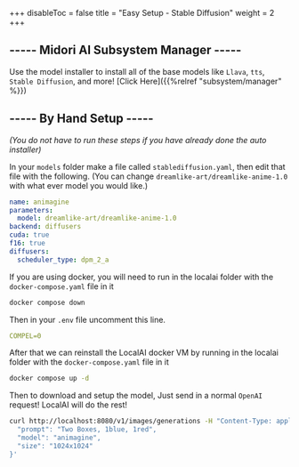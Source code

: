 +++
disableToc = false
title = "Easy Setup - Stable Diffusion"
weight = 2
+++

## ----- Midori AI Subsystem Manager -----
Use the model installer to install all of the base models like ``Llava``, ``tts``, ``Stable Diffusion``, and more! [Click Here]({{%relref "subsystem/manager" %}})

## ----- By Hand Setup -----
*(You do not have to run these steps if you have already done the auto installer)*

In your ``models`` folder make a file called ``stablediffusion.yaml``, then edit that file with the following. (You can change ``dreamlike-art/dreamlike-anime-1.0`` with what ever model you would like.)
```yaml
name: animagine
parameters:
  model: dreamlike-art/dreamlike-anime-1.0
backend: diffusers
cuda: true
f16: true
diffusers:
  scheduler_type: dpm_2_a
```

If you are using docker, you will need to run in the localai folder with the ``docker-compose.yaml`` file in it
```bash
docker compose down
```

Then in your ``.env`` file uncomment this line.
```yaml
COMPEL=0
```

After that we can reinstall the LocalAI docker VM by running in the localai folder with the ``docker-compose.yaml`` file in it
```bash
docker compose up -d
```

Then to download and setup the model, Just send in a normal ``OpenAI`` request! LocalAI will do the rest!
```bash
curl http://localhost:8080/v1/images/generations -H "Content-Type: application/json" -d '{
  "prompt": "Two Boxes, 1blue, 1red",
  "model": "animagine",
  "size": "1024x1024"
}'
```

